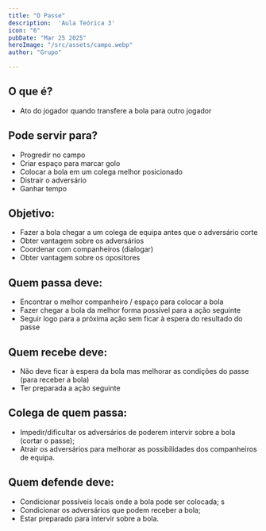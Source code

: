 ```yaml
---
title: "O Passe" 
description:  'Aula Teórica 3' 
icon: "6" 
pubDate: "Mar 25 2025" 
heroImage: "/src/assets/campo.webp" 
author: "Grupo" 

---
```

## O que é? 
- Ato do jogador quando transfere a bola para outro jogador 

## Pode servir para? 

- Progredir no campo  
- Criar espaço para marcar golo 
- Colocar a bola em um colega melhor posicionado 
- Distrair o adversário 
- Ganhar tempo  

## Objetivo: 

- Fazer a bola chegar a um colega de equipa antes que o adversário corte 
- Obter vantagem sobre os adversários  
- Coordenar com companheiros (dialogar) 
- Obter vantagem sobre os opositores 

## Quem passa deve: 

- Encontrar o melhor companheiro / espaço para colocar a bola  
- Fazer chegar a bola da melhor forma possível para a ação seguinte  
- Seguir logo para a próxima ação sem ficar à espera do resultado do passe 

## Quem recebe deve: 

- Não deve ficar à espera da bola mas melhorar as condições do passe (para receber a bola) 
- Ter preparada a ação seguinte 

## Colega de quem passa: 

- Impedir/dificultar os adversários de poderem intervir sobre a bola (cortar o passe);  
- Atrair os adversários para melhorar as possibilidades dos companheiros de equipa. 

## Quem defende deve: 

- Condicionar possíveis locais onde a bola pode ser colocada;  s
- Condicionar os adversários que podem receber a bola;  
- Estar preparado para intervir sobre a bola. 